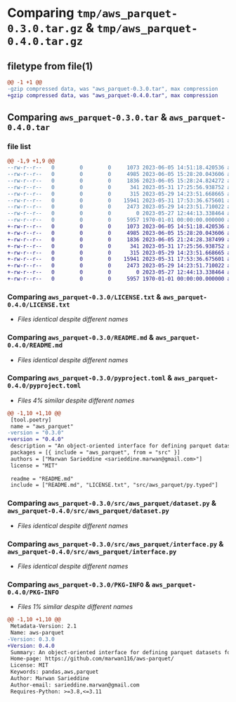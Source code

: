 # Comparing `tmp/aws_parquet-0.3.0.tar.gz` & `tmp/aws_parquet-0.4.0.tar.gz`

## filetype from file(1)

```diff
@@ -1 +1 @@
-gzip compressed data, was "aws_parquet-0.3.0.tar", max compression
+gzip compressed data, was "aws_parquet-0.4.0.tar", max compression
```

## Comparing `aws_parquet-0.3.0.tar` & `aws_parquet-0.4.0.tar`

### file list

```diff
@@ -1,9 +1,9 @@
--rw-r--r--   0        0        0     1073 2023-06-05 14:51:18.420536 aws_parquet-0.3.0/LICENSE.txt
--rw-r--r--   0        0        0     4985 2023-06-05 15:28:20.043606 aws_parquet-0.3.0/README.md
--rw-r--r--   0        0        0     1836 2023-06-05 15:28:24.824272 aws_parquet-0.3.0/pyproject.toml
--rw-r--r--   0        0        0      341 2023-05-31 17:25:56.938752 aws_parquet-0.3.0/src/aws_parquet/__init__.py
--rw-r--r--   0        0        0      315 2023-05-29 14:23:51.668665 aws_parquet-0.3.0/src/aws_parquet/_types.py
--rw-r--r--   0        0        0    15941 2023-05-31 17:53:36.675601 aws_parquet-0.3.0/src/aws_parquet/dataset.py
--rw-r--r--   0        0        0     2473 2023-05-29 14:23:51.710022 aws_parquet-0.3.0/src/aws_parquet/interface.py
--rw-r--r--   0        0        0        0 2023-05-27 12:44:13.338464 aws_parquet-0.3.0/src/aws_parquet/py.typed
--rw-r--r--   0        0        0     5957 1970-01-01 00:00:00.000000 aws_parquet-0.3.0/PKG-INFO
+-rw-r--r--   0        0        0     1073 2023-06-05 14:51:18.420536 aws_parquet-0.4.0/LICENSE.txt
+-rw-r--r--   0        0        0     4985 2023-06-05 15:28:20.043606 aws_parquet-0.4.0/README.md
+-rw-r--r--   0        0        0     1836 2023-06-05 21:24:28.387499 aws_parquet-0.4.0/pyproject.toml
+-rw-r--r--   0        0        0      341 2023-05-31 17:25:56.938752 aws_parquet-0.4.0/src/aws_parquet/__init__.py
+-rw-r--r--   0        0        0      315 2023-05-29 14:23:51.668665 aws_parquet-0.4.0/src/aws_parquet/_types.py
+-rw-r--r--   0        0        0    15941 2023-05-31 17:53:36.675601 aws_parquet-0.4.0/src/aws_parquet/dataset.py
+-rw-r--r--   0        0        0     2473 2023-05-29 14:23:51.710022 aws_parquet-0.4.0/src/aws_parquet/interface.py
+-rw-r--r--   0        0        0        0 2023-05-27 12:44:13.338464 aws_parquet-0.4.0/src/aws_parquet/py.typed
+-rw-r--r--   0        0        0     5957 1970-01-01 00:00:00.000000 aws_parquet-0.4.0/PKG-INFO
```

### Comparing `aws_parquet-0.3.0/LICENSE.txt` & `aws_parquet-0.4.0/LICENSE.txt`

 * *Files identical despite different names*

### Comparing `aws_parquet-0.3.0/README.md` & `aws_parquet-0.4.0/README.md`

 * *Files identical despite different names*

### Comparing `aws_parquet-0.3.0/pyproject.toml` & `aws_parquet-0.4.0/pyproject.toml`

 * *Files 4% similar despite different names*

```diff
@@ -1,10 +1,10 @@
 [tool.poetry]
 name = "aws_parquet"
-version = "0.3.0"
+version = "0.4.0"
 description = "An object-oriented interface for defining parquet datasets for AWS built on top of awswrangler and pandera"
 packages = [{ include = "aws_parquet", from = "src" }]
 authors = ["Marwan Sarieddine <sarieddine.marwan@gmail.com>"]
 license = "MIT"
 
 readme = "README.md"
 include = ["README.md", "LICENSE.txt", "src/aws_parquet/py.typed"]
```

### Comparing `aws_parquet-0.3.0/src/aws_parquet/dataset.py` & `aws_parquet-0.4.0/src/aws_parquet/dataset.py`

 * *Files identical despite different names*

### Comparing `aws_parquet-0.3.0/src/aws_parquet/interface.py` & `aws_parquet-0.4.0/src/aws_parquet/interface.py`

 * *Files identical despite different names*

### Comparing `aws_parquet-0.3.0/PKG-INFO` & `aws_parquet-0.4.0/PKG-INFO`

 * *Files 1% similar despite different names*

```diff
@@ -1,10 +1,10 @@
 Metadata-Version: 2.1
 Name: aws-parquet
-Version: 0.3.0
+Version: 0.4.0
 Summary: An object-oriented interface for defining parquet datasets for AWS built on top of awswrangler and pandera
 Home-page: https://github.com/marwan116/aws-parquet/
 License: MIT
 Keywords: pandas,aws,parquet
 Author: Marwan Sarieddine
 Author-email: sarieddine.marwan@gmail.com
 Requires-Python: >=3.8,<=3.11
```

